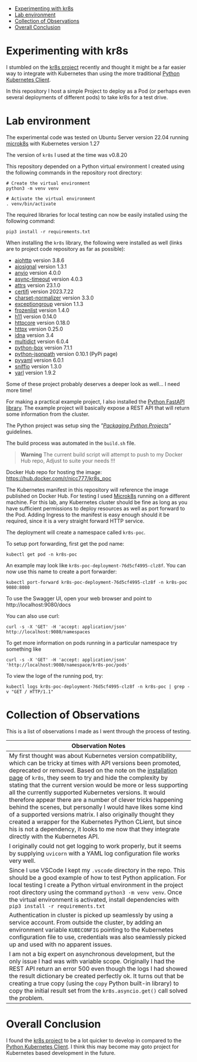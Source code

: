 
- [Experimenting with kr8s](#experimenting-with-kr8s)
- [Lab environment](#lab-environment)
- [Collection of Observations](#collection-of-observations)
- [Overall Conclusion](#overall-conclusion)

# Experimenting with kr8s

I stumbled on the [kr8s project](https://github.com/kr8s-org/kr8s) recently and thought it might be a far easier way to integrate with Kubernetes than using the more traditional [Python Kubernetes Client](https://github.com/kubernetes-client/python).

In this repository I host a simple Project to deploy as a Pod (or perhaps even several deployments of different pods) to take kr8s for a test drive.

# Lab environment

The experimental code was tested on Ubuntu Server version 22.04 running [microk8s](https://microk8s.io/) with Kubernetes version 1.27

The version of `kr8s` I used at the time was v0.8.20

This repository depended on a Python virtual environment I created using the following commands in the repository root directory:

```shell
# Create the virtual environment
python3 -m venv venv

# Activate the virtual environment
. venv/bin/activate
```

The required libraries for local testing can now be easily installed using the following command:

```shell
pip3 install -r requirements.txt
```

When installing the `kr8s` library, the following were installed as well (links are to project code repository as far as possible):

* [aiohttp](https://github.com/aio-libs/aiohttp) version 3.8.6
* [aiosignal](https://github.com/aio-libs/aiosignal) version 1.3.1
* [anyio](https://github.com/agronholm/anyio) version 4.0.0
* [async-timeout](https://github.com/aio-libs/async-timeout) version 4.0.3
* [attrs](https://github.com/python-attrs/attrs) version 23.1.0
* [certifi](https://github.com/certifi/python-certifi) version 2023.7.22
* [charset-normalizer](https://github.com/Ousret/charset_normalizer) version 3.3.0
* [exceptiongroup](https://github.com/agronholm/exceptiongroup) version 1.1.3
* [frozenlist](https://github.com/aio-libs/frozenlist) version 1.4.0
* [h11](https://github.com/python-hyper/h11) version 0.14.0
* [httpcore](https://github.com/encode/httpcore) version 0.18.0
* [httpx](https://github.com/encode/httpx) version 0.25.0
* [idna](https://github.com/kjd/idna) version 3.4
* [multidict](https://github.com/aio-libs/multidict) version 6.0.4
* [python-box](https://github.com/cdgriffith/Box) version 7.1.1
* [python-jsonpath](https://pypi.org/project/jsonpath/) version 0.10.1 (PyPi page)
* [pyyaml](https://github.com/yaml/pyyaml) version 6.0.1
* [sniffio](https://github.com/python-trio/sniffio) version 1.3.0
* [yarl](https://github.com/aio-libs/yarl) version 1.9.2

Some of these project probably deserves a deeper look as well... I need more time!

For making a practical example project, I also installed the [Python FastAPI library](https://fastapi.tiangolo.com/). The example project will basically expose a REST API that will return some information from the cluster.

The Python project was setup sing the _"[Packaging Python Projects](https://packaging.python.org/en/latest/tutorials/packaging-projects/)"_ guidelines.

The build process was automated in the `build.sh` file.

> **Warning**
> The current build script will attempt to push to my Docker Hub repo, Adjust to suite your needs !!!

Docker Hub repo for hosting the image: https://hub.docker.com/r/nicc777/kr8s_poc

The Kubernetes manifest in this repository will reference the image published on Docker Hub. For testing I used [Microk8s](https://microk8s.io/) running on a different machine. For this lab, any Kubernetes cluster should be fine as long as you have sufficient permissions to deploy resources as well as port forward to the Pod. Adding Ingress to the manifest is easy enough should it be required, since it is a very straight forward HTTP service.

The deployment will create a namespace called `kr8s-poc`.

To setup port forwarding, first get the pod name:

```shell
kubectl get pod -n kr8s-poc
```

An example may look like `kr8s-poc-deployment-76d5cf4995-clz8f`. You can now use this name to create a port forwarder:

```shell
kubectl port-forward kr8s-poc-deployment-76d5cf4995-clz8f -n kr8s-poc 9080:8080
```

To use the Swagger UI, open your web browser and point to http://localhost:9080/docs

You can also use curl: 

```shell
curl -s -X 'GET' -H 'accept: application/json' http://localhost:9080/namespaces
```

To get more information on pods running in a particular namespace try something like 

```shell
curl -s -X 'GET' -H 'accept: application/json' 'http://localhost:9080/namespace/kr8s-poc/pods'
```

To view the loge of the running pod, try:

```shell
kubectl logs kr8s-poc-deployment-76d5cf4995-clz8f -n kr8s-poc | grep -v "GET / HTTP/1.1"
```

# Collection of Observations

This is a list of observations I made as I went through the process of testing. 

| Observation Notes |
|-------------------|
| My first thought was about Kubernetes version compatibility, which can be tricky at times with API versions been promoted, deprecated or removed. Based on the note on the [installation page](https://docs.kr8s.org/en/latest/installation.html) of `kr8s`, they seem to try and hide the complexity by stating that the current version would be more or less supporting all the currently supported Kubernetes versions. It would therefore appear there are a number of clever tricks happening behind the scenes, but personally I would have likes some kind of a supported versions matrix. I also originally thought they created a wrapper for the Kubernetes Python CLient, but since his is not a dependency, it looks to me now that they integrate directly with the Kubernetes API. |
| I originally could not get logging to work properly, but it seems by supplying `uvicorn` with a YAML log configuration file works very well. |
| Since I use VSCode I kept my `.vscode` directory in the repo. This should be a good example of how to test Python application. For local testing I create a Python virtual environment in the project root directory using the command `python3 -m venv venv`. Once the virtual environment is activated, install dependencies with `pip3 install -r requirements.txt` |
| Authentication in cluster is picked up seamlessly by using a service account. From outside the cluster, by adding an environment variable `KUBECONFIG` pointing to the Kubernetes configuration file to use, credentials was also seamlessly picked up and used with no apparent issues. |
| I am not a big expert on asynchronous development, but the only issue I had was with variable scope. Originally I had the REST API return an error 500 even though the logs I had showed the result dictionary be created perfectly ok. It turns out that be creating a true copy (using the `copy` Python built-in library) to copy the initial result set from the `kr8s.asyncio.get()` call solved the problem. |

# Overall Conclusion

I found the [kr8s project](https://github.com/kr8s-org/kr8s) to be a lot quicker to develop in compared to the [Python Kubernetes Client](https://github.com/kubernetes-client/python). I think this may become may goto project for Kubernetes based development in the future.
